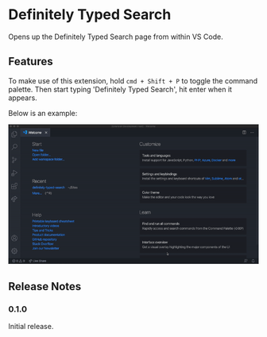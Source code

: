 # Definitely Typed Search

Opens up the Definitely Typed Search page from within VS Code.

## Features

To make use of this extension, hold `cmd + Shift + P` to toggle the command palette. Then start typing 'Definitely Typed Search', hit enter when it appears. 


Below is an example:

![Example](images/vscode-definitely-typed-search.gif)

## Release Notes

### 0.1.0

Initial release.
